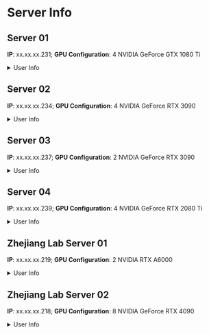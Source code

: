 # Server Info

## Server 01 
**IP**: xx.xx.xx.231; **GPU Configuration**: 4 NVIDIA GeForce GTX 1080 Ti 

<details>
<summary>User Info</summary>

| GPU ID   | 0      | 1      | 2      | 3        |
| ----     | ----   | ---    | ----   | ---      |
| User     | 何家建  | 张琪润 | 朱小安 | 胡恩杰    |
| Sub-User | 张琪润  | 孙华泽 | 张躬辅 | 陈肖磐    |

</details>

## Server 02 
**IP**: xx.xx.xx.234; **GPU Configuration**: 4 NVIDIA GeForce RTX 3090 

<details>
<summary>User Info</summary>

| GPU ID   | 0      | 1      | 2     | 3      |
| ----     | ----   | ---    | ----  | ---    |
| User     | 周静雯  | 任政   | 余方正 | 张文冠 |
| Sub-User | -      | -      |       | -      |

</details>

## Server 03 
**IP**: xx.xx.xx.237; **GPU Configuration**: 2 NVIDIA GeForce RTX 3090 

<details>
<summary>User Info</summary>

| GPU ID   | 0      | 1      | 
| ----     | ----   | ---    | 
| User     | 李昊颖  | 邓雅文 | 
| Sub-User | -      | 覃科   | 

</details>

## Server 04 
**IP**: xx.xx.xx.239; **GPU Configuration**: 4 NVIDIA GeForce RTX 2080 Ti 

<details>
<summary>User Info</summary>

| GPU ID   | 0     | 1     | 2      | 3     |
| ----     | ----  | ---   | ----   | ---   |
| User     | 叶智超 | 邱天辰 | 李睿康 | 陈逸明 |
| Sub-User | -     | -     | -      | -     |

</details>

## Zhejiang Lab Server 01
**IP**: xx.xx.xx.219; **GPU Configuration**: 2 NVIDIA RTX A6000 

<details>
<summary>User Info</summary>

| GPU ID   | 0      | 1          | 
| ----     | ----   | ---        | 
| User     | 徐豪   | 陈炳焜     | 
| Sub-User | 徐南   | -          | 

</details>

## Zhejiang Lab Server 02
**IP**: xx.xx.xx.218; **GPU Configuration**: 8 NVIDIA GeForce RTX 4090

<details>
<summary>User Info</summary>

| GPU ID   | 0      | 1      | 2     | 3        | 4       | 5       | 6     | 7      |
| ----     | ----   | ---    | ----  | ---      | ----    | ---     | ----  | ---    |
| User     | 胡海泉  | 金哲彦 | 徐南   |  徐佳晖  | 诸葛政跃 | 陈秭达  | 李孟灏 | 颜家璞 |
| Sub-User | -      | -      | -     |  覃科     |  覃科   | 张自然  | -      | -     |

</details>
